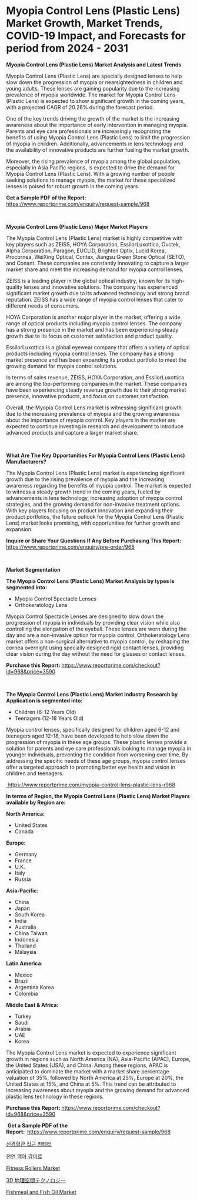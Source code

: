 <p><h1>Myopia Control Lens (Plastic Lens) Market Growth, Market Trends, COVID-19 Impact, and Forecasts for period from 2024 - 2031</h1></p><p><strong>Myopia Control Lens (Plastic Lens) Market Analysis and Latest Trends</strong></p>
<p><p>Myopia Control Lens (Plastic Lens) are specially designed lenses to help slow down the progression of myopia or nearsightedness in children and young adults. These lenses are gaining popularity due to the increasing prevalence of myopia worldwide. The market for Myopia Control Lens (Plastic Lens) is expected to show significant growth in the coming years, with a projected CAGR of 20.26% during the forecast period.</p><p>One of the key trends driving the growth of the market is the increasing awareness about the importance of early intervention in managing myopia. Parents and eye care professionals are increasingly recognizing the benefits of using Myopia Control Lens (Plastic Lens) to limit the progression of myopia in children. Additionally, advancements in lens technology and the availability of innovative products are further fueling the market growth.</p><p>Moreover, the rising prevalence of myopia among the global population, especially in Asia Pacific regions, is expected to drive the demand for Myopia Control Lens (Plastic Lens). With a growing number of people seeking solutions to manage myopia, the market for these specialized lenses is poised for robust growth in the coming years.</p></p>
<p><strong>Get a Sample PDF of the Report:&nbsp;</strong> <a href="https://www.reportprime.com/enquiry/request-sample/968">https://www.reportprime.com/enquiry/request-sample/968</a></p>
<p>&nbsp;</p>
<p><strong>Myopia Control Lens (Plastic Lens) Major Market Players</strong></p>
<p><p>The Myopia Control Lens (Plastic Lens) market is highly competitive with key players such as ZEISS, HOYA Corporation, EssilorLuxottica, Ovctek, Alpha Corporation, Paragon, EUCLID, Brighten Optix, Lucid Korea, Procornea, WeiXing Optical, Contex, Jiangsu Green Stone Optical (SETO), and Conant. These companies are constantly innovating to capture a larger market share and meet the increasing demand for myopia control lenses.</p><p>ZEISS is a leading player in the global optical industry, known for its high-quality lenses and innovative solutions. The company has experienced significant market growth due to its advanced technology and strong brand reputation. ZEISS has a wide range of myopia control lenses that cater to different needs of consumers.</p><p>HOYA Corporation is another major player in the market, offering a wide range of optical products including myopia control lenses. The company has a strong presence in the market and has been experiencing steady growth due to its focus on customer satisfaction and product quality.</p><p>EssilorLuxottica is a global eyewear company that offers a variety of optical products including myopia control lenses. The company has a strong market presence and has been expanding its product portfolio to meet the growing demand for myopia control solutions.</p><p>In terms of sales revenue, ZEISS, HOYA Corporation, and EssilorLuxottica are among the top-performing companies in the market. These companies have been experiencing steady revenue growth due to their strong market presence, innovative products, and focus on customer satisfaction.</p><p>Overall, the Myopia Control Lens market is witnessing significant growth due to the increasing prevalence of myopia and the growing awareness about the importance of myopia control. Key players in the market are expected to continue investing in research and development to introduce advanced products and capture a larger market share.</p></p>
<p>&nbsp;</p>
<p><strong>What Are The Key Opportunities For Myopia Control Lens (Plastic Lens) Manufacturers?</strong></p>
<p><p>The Myopia Control Lens (Plastic Lens) market is experiencing significant growth due to the rising prevalence of myopia and the increasing awareness regarding the benefits of myopia control. The market is expected to witness a steady growth trend in the coming years, fueled by advancements in lens technology, increasing adoption of myopia control strategies, and the growing demand for non-invasive treatment options. With key players focusing on product innovation and expanding their product portfolios, the future outlook for the Myopia Control Lens (Plastic Lens) market looks promising, with opportunities for further growth and expansion.</p></p>
<p><strong>Inquire or Share Your Questions If Any Before Purchasing This Report:</strong> <a href="https://www.reportprime.com/enquiry/pre-order/968">https://www.reportprime.com/enquiry/pre-order/968</a></p>
<p>&nbsp;</p>
<p><strong>Market Segmentation</strong></p>
<p><strong>The Myopia Control Lens (Plastic Lens) Market Analysis by types is segmented into:</strong></p>
<p><ul><li>Myopia Control Spectacle Lenses</li><li>Orthokeratology Lens</li></ul></p>
<p><p>Myopia Control Spectacle Lenses are designed to slow down the progression of myopia in individuals by providing clear vision while also controlling the elongation of the eyeball. These lenses are worn during the day and are a non-invasive option for myopia control. Orthokeratology Lens market offers a non-surgical alternative to myopia control, by reshaping the cornea overnight using specially designed rigid contact lenses, providing clear vision during the day without the need for glasses or contact lenses.</p></p>
<p><strong>Purchase this Report:&nbsp;</strong><a href="https://www.reportprime.com/checkout?id=968&price=3590">https://www.reportprime.com/checkout?id=968&price=3590</a></p>
<p>&nbsp;</p>
<p><strong>The Myopia Control Lens (Plastic Lens) Market Industry Research by Application is segmented into:</strong></p>
<p><ul><li>Children (6-12 Years Old)</li><li>Teenagers (12-18 Years Old)</li></ul></p>
<p><p>Myopia control lenses, specifically designed for children aged 6-12 and teenagers aged 12-18, have been developed to help slow down the progression of myopia in these age groups. These plastic lenses provide a solution for parents and eye care professionals looking to manage myopia in younger individuals, preventing the condition from worsening over time. By addressing the specific needs of these age groups, myopia control lenses offer a targeted approach to promoting better eye health and vision in children and teenagers.</p></p>
<p><a href="https://www.reportprime.com/myopia-control-lens-plastic-lens-r968">&nbsp;https://www.reportprime.com/myopia-control-lens-plastic-lens-r968</a></p>
<p><strong>In terms of Region, the Myopia Control Lens (Plastic Lens) Market Players available by Region are:</strong></p>
<p>
    <p> <strong> North America: </strong>
        <ul>
            <li>United States</li>
            <li>Canada</li>
        </ul>
        </p> 
    <p> <strong> Europe: </strong>
        <ul>
            <li>Germany</li>
            <li>France</li>
            <li>U.K.</li>
            <li>Italy</li>
            <li>Russia</li>
        </ul>
        </p> 
    <p> <strong> Asia-Pacific: </strong>
        <ul>
            <li>China</li>
            <li>Japan</li>
            <li>South Korea</li>
            <li>India</li>
            <li>Australia</li>
            <li>China Taiwan</li>
            <li>Indonesia</li>
            <li>Thailand</li>
            <li>Malaysia</li>
        </ul>
        </p> 
    <p> <strong> Latin America: </strong>
        <ul>
            <li>Mexico</li>
            <li>Brazil</li>
            <li>Argentina Korea</li>
            <li>Colombia</li>
        </ul>
        </p> 
    <p> <strong> Middle East & Africa: </strong>
        <ul>
            <li>Turkey</li>
            <li>Saudi</li>
            <li>Arabia</li>
            <li>UAE</li>
            <li>Korea</li>
        </ul>
    </p>
    </p>
<p><p>The Myopia Control Lens market is expected to experience significant growth in regions such as North America (NA), Asia-Pacific (APAC), Europe, the United States (USA), and China. Among these regions, APAC is anticipated to dominate the market with a market share percentage valuation of 35%, followed by North America at 25%, Europe at 20%, the United States at 15%, and China at 5%. This trend can be attributed to increasing awareness about myopia and the growing demand for advanced plastic lens technology in these regions.</p></p>
<p><strong>Purchase this Report: </strong><a href="https://www.reportprime.com/checkout?id=968&price=3590">https://www.reportprime.com/checkout?id=968&price=3590</a></p>
<p>&nbsp;<strong>Get a Sample PDF of the Report:&nbsp;&nbsp;</strong><a href="https://www.reportprime.com/enquiry/request-sample/968">https://www.reportprime.com/enquiry/request-sample/968</a></p>
<p><strong></strong></p>
<p><p><a href="https://github.com/CliftonFisher9067/Market-Research-Report-List-3/blob/main/8132301101957.md">신경혈관 접근 카테터</a></p><p><a href="https://github.com/vskv4779xr1/Market-Research-Report-List-4/blob/main/8343525101956.md">천연 맥아 감미료</a></p><p><a href="https://github.com/kimjmgeh81/Market-Research-Report-List-2/blob/main/fitness-rollers-market.md">Fitness Rollers Market</a></p><p><a href="https://github.com/NikitaBruen/Market-Research-Report-List-2/blob/main/520190182102.md">3D 地理空間テクノロジー</a></p><p><a href="https://github.com/flwellarose/Market-Research-Report-List-2/blob/main/fishmeal-and-fish-oil-market.md">Fishmeal and Fish Oil Market</a></p></p>